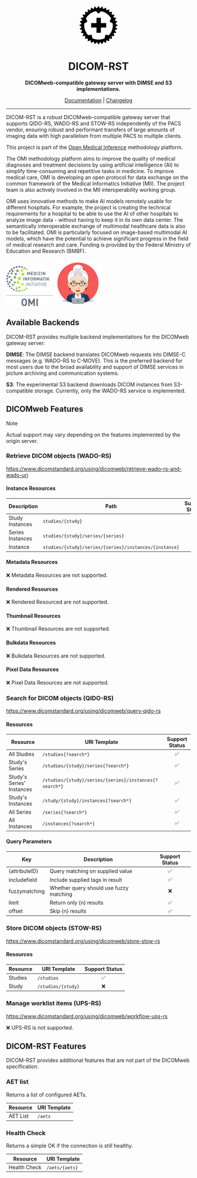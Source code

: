 <div align="center">

![DICOM-RST Logo[^1]](docs/images/dicom-rst-icon.png)

# DICOM-RST

**DICOMweb-compatible gateway server with DIMSE and S3 implementations.**

[Documentation](https://umessen.github.io/DICOM-RST/usage-guide.html) | [Changelog](./CHANGELOG.md)

</div>

---


DICOM-RST is a robust DICOMweb-compatible gateway server that supports QIDO-RS, WADO-RS and STOW-RS independently of the
PACS vendor, ensuring robust and performant transfers of large amounts of imaging data with high parallelism from
multiple PACS to multiple clients.

This project is part of
the [Open Medical Inference](https://www.medizininformatik-initiative.de/de/omi-open-medical-inference) methodology
platform.

The OMI methodology platform aims to
improve the quality of medical diagnoses and treatment decisions by using
artificial intelligence (AI) to simplify time-consuming and repetitive tasks in medicine. To improve medical care, OMI
is developing an open protocol for data exchange on the common framework of the Medical Informatics Initiative (MII).
The project team is also actively involved in the MII interoperability working group.

OMI uses innovative methods to make AI models remotely usable for different hospitals. For example, the project is
creating the technical requirements for a hospital to be able to use the AI of other hospitals to analyze image data -
without having to keep it in its own data center. The semantically interoperable exchange of multimodal healthcare data
is also to be facilitated. OMI is particularly focused on image-based multimodal AI models, which have the potential to
achieve significant progress in the field of medical research and care. Funding is provided by the Federal Ministry of
Education and Research (BMBF).

<img src="docs/images/mii-omi.jpg" alt="MII-Logo" width="128"/>
<img src="docs/images/omi-logo.png" alt="OMI-Logo" width="128"/>

## Available Backends

DICOM-RST provides multiple backend implementations for the DICOMweb gateway server:

**DIMSE**:
The DIMSE backend translates DICOMweb requests into DIMSE-C messages (e.g. WADO-RS to C-MOVE).
This is the preferred backend for most users due to the broad availability and support of DIMSE services in picture
archiving and communication systems.

**S3**:
The experimental S3 backend downloads DICOM instances from S3-compatible storage. Currently, only the WADO-RS
service is implemented.

## DICOMweb Features

> [!NOTE]  
> Actual support may vary depending on the features implemented by the origin server.

### Retrieve DICOM objects (WADO-RS)

https://www.dicomstandard.org/using/dicomweb/retrieve-wado-rs-and-wado-uri

#### Instance Resources

| Description      | Path                                                   | Support Status |
|------------------|--------------------------------------------------------|:--------------:|
| Study Instances  | `studies/{study}`                                      |       ✅        |
| Series Instances | `studies/{study}/series/{series}`                      |       ✅        |
| Instance         | `studies/{study}/series/{series}/instances/{instance}` |       ✅        |

#### Metadata Resources

❌ Metadata Resources are not supported.

#### Rendered Resources

❌ Rendered Resourced are not supported.

#### Thumbnail Resources

❌ Thumbnail Resources are not supported.

#### Bulkdata Resources

❌ Bulkdata Resources are not supported.

#### Pixel Data Resources

❌ Pixel Data Resources are not supported.

### Search for DICOM objects (QIDO-RS)

https://www.dicomstandard.org/using/dicomweb/query-qido-rs

#### Resources

| Resource                  | URI Template                                           | Support Status |
|---------------------------|--------------------------------------------------------|:--------------:|
| All Studies               | `/studies{?search*}`                                   |       ✅        |
| Study's Series            | `/studies/{study}/series{?search*}`                    |       ✅        |
| Study's Series' Instances | `/studies/{study}/series/{series}/instances{?search*}` |       ✅        |
| Study's Instances         | `/study/{study}/instances{?search*}`                   |       ✅        |
| All Series                | `/series{?search*}`                                    |       ✅        |
| All Instances             | `/instances{?search*}`                                 |       ✅        |

#### Query Parameters

| Key           | Description                             | Support Status |
|---------------|-----------------------------------------|:--------------:|
| {attributeID} | Query matching on supplied value        |       ✅        |
| includefield  | Include supplied tags in result         |       ✅        |
| fuzzymatching | Whether query should use fuzzy matching |       ❌        |
| limit         | Return only {n} results                 |       ✅        |
| offset        | Skip {n} results                        |       ✅        |

### Store DICOM objects (STOW-RS)

https://www.dicomstandard.org/using/dicomweb/store-stow-rs

#### Resources

| Resource | URI Template       | Support Status |
|----------|--------------------|:--------------:|
| Studies  | `/studies`         |       ✅        |
| Study    | `/studies/{study}` |       ❌        |

### Manage worklist items (UPS-RS)

https://www.dicomstandard.org/using/dicomweb/workflow-ups-rs

❌ UPS-RS is not supported.

## DICOM-RST Features

DICOM-RST provides additional features that are not part of the DICOMweb specification.

### AET list

Returns a list of configured AETs.

| Resource | URI Template |
|----------|--------------|
| AET List | `/aets`      |

### Health Check

Returns a simple OK if the connection is still healthy.

| Resource     | URI Template   |
|--------------|----------------|
| Health Check | `/aets/{aets}` |

[^1]: The [DICOM-RST logo](./dicom-rst-icon.png) is adapted from
the [Rust logo](https://github.com/rust-lang/rust-artwork)
owned by the Rust Foundation, used under CC-BY.